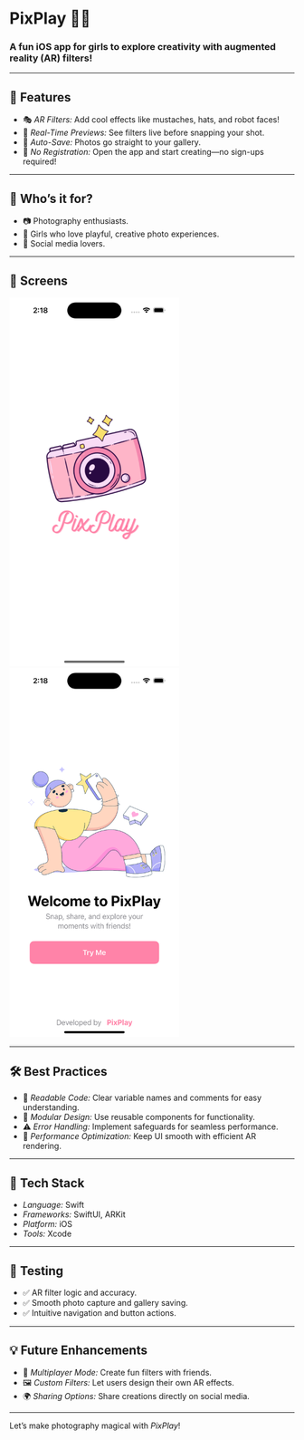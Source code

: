 # PixPlay 📸✨

### A fun iOS app for girls to explore creativity with augmented reality (AR) filters!  

---

## 🌟 Features  
- 🎭 *AR Filters:* Add cool effects like mustaches, hats, and robot faces!  
- 👀 *Real-Time Previews:* See filters live before snapping your shot.  
- 📂 *Auto-Save:* Photos go straight to your gallery.  
- 🚪 *No Registration:* Open the app and start creating—no sign-ups required!  

---

## 👥 Who’s it for?  
- 📷 Photography enthusiasts.  
- 💃 Girls who love playful, creative photo experiences.  
- 🎉 Social media lovers.  

---

## 📱 Screens  
<img src="Resources/screenshot 1.png" width="300" />  
<img src="Resources/screenshot 2.png" width="300" />

---

## 🛠 Best Practices  
- 🧹 *Readable Code:* Clear variable names and comments for easy understanding.  
- 🔄 *Modular Design:* Use reusable components for functionality.  
- ⚠ *Error Handling:* Implement safeguards for seamless performance.  
- 🚀 *Performance Optimization:* Keep UI smooth with efficient AR rendering.  

---

## 🤖 Tech Stack  
- *Language:* Swift  
- *Frameworks:* SwiftUI, ARKit  
- *Platform:* iOS  
- *Tools:* Xcode  

---

## 🔬 Testing  
- ✅ AR filter logic and accuracy.  
- ✅ Smooth photo capture and gallery saving.  
- ✅ Intuitive navigation and button actions.  

---

## 💡 Future Enhancements  
- 👫 *Multiplayer Mode:* Create fun filters with friends.  
- 🖼 *Custom Filters:* Let users design their own AR effects.  
- 🌍 *Sharing Options:* Share creations directly on social media.  

---

Let’s make photography magical with *PixPlay*! 
